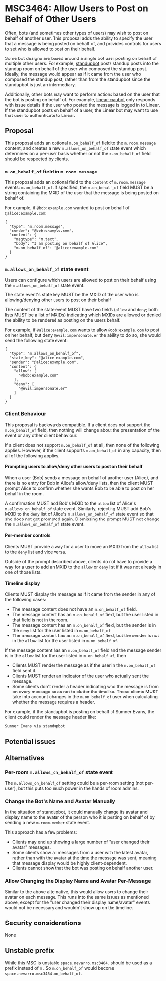 # MSC3464: Allow Users to Post on Behalf of Other Users

Often, bots (and sometimes other types of users) may wish to post on behalf of
another user. This proposal adds the ability to specify the user that a message
is being posted on behalf of, and provides controls for users to set who is
allowed to post on their behalf.

Some bot designs are based around a single bot user posting on behalf of
multiple other users. For example,
[standupbot](https://git.sr.ht/~sumner/standupbot) posts standup posts into the
standup room on behalf of the user who composed the standup post. Ideally, the
message would appear as if it came from the user who composed the standup post,
rather than from the standupbot since the standupbot is just an intermediary.

Additionally, other bots may want to perform actions based on the user that the
bot is posting on behalf of. For example,
[linear-maubot](https://gitlab.com/beeper/linear-maubot) only responds with
issue details if the user who posted the message is logged in to Linear. If the
standupbot posts on behalf of a user, the Linear bot may want to use that user
to authenticate to Linear.

## Proposal

This proposal adds an optional `m.on_behalf_of` field to the `m.room.message`
content, and creates a new `m.allows_on_behalf_of` state event which determines
on a per-user basis whether or not the `m.on_behalf_of` field should be
respected by clients.

### `m.on_behalf_of` field in `m.room.message`

This proposal adds an optional field to the `content` of `m.room.message`
events: `m.on_behalf_of`. If specified, the `m.on_behalf_of` field MUST be a
string containing the MXID of the user that the message is being posted on
behalf of.

For example, if `@bob:example.com` wanted to post on behalf of
`@alice:example.com`:

```
{
  "type": "m.room.message",
  "sender": "@bob:example.com",
  "content": {
    "msgtype": "m.text",
    "body": "I am posting on behalf of Alice",
    "m.on_behalf_of": "@alice:example.com"
  }
}
```

### `m.allows_on_behalf_of` state event

Users can configure which users are allowed to post on their behalf using the
`m.allows_on_behalf_of` state event.

The state event's state key MUST be the MXID of the user who is allowing/denying
other users to post on their behalf.

The content of the state event MUST have two fields (`allow` and `deny`; both
lists MUST be a list of MXIDs) indicating which MXIDs are allowed or denied the
ability to be rendered as posting on the users behalf.

For example, if `@alice:example.com` wants to allow `@bob:example.com` to post
on her behalf, but deny `@evil:impersonate.er` the ability to do so, she would
send the following state event:
```
{
  "type": "m.allows_on_behalf_of",
  "state_key": "@alice:example.com",
  "sender": "@alice:example.com",
  "content": {
    "allow": [
      "@bob:example.com"
    ],
    "deny": [
      "@evil:impersonate.er"
    ]
  }
}
```

### Client Behaviour

This proposal is backwards compatible. If a client does not support the
`m.on_behalf_of` field, then nothing will change about the presentation of the
event or any other client behaviour.

If a client does not support `m.on_behalf_of` at all, then none of the following
applies. However, if the client supports `m.on_behalf_of` in any capacity, then
all of the following applies.

#### Prompting users to allow/deny other users to post on their behalf

When a user (Bob) sends a message on behalf of another user (Alice), and there
is no entry for Bob in Alice's allow/deny lists, then the client MUST prompt
Alice to confirm whether she wants Bob to be able to post on her behalf in the
room.

A confirmation MUST add Bob's MXID to the `allow` list of Alice's
`m.allows_on_behalf_of` state event. Similarly, rejecting MUST add Bob's MXID to
the `deny` list of Alice's `m.allows_on_behalf_of` state event so that she does
not get prompted again. Dismissing the prompt MUST not change the
`m.allows_on_behalf_of` state event.

#### Per-member controls

Clients MUST provide a way for a user to move an MXID from the `allow` list to
the `deny` list and vice versa.

Outside of the prompt described above, clients do not have to provide a way for
a user to add an MXID to the `allow` or `deny` list if it was not already in one
of those lists.

#### Timeline display

Clients MUST display the message as if it came from the sender in any of the
following cases:

* The message content does not have an `m.on_behalf_of` field.
* The message content has an `m.on_behalf_of` field, but the user listed in that
  field is not in the room.
* The message content has an `m.on_behalf_of` field, but the sender is in the
  `deny` list for the user listed in `m.on_behalf_of`.
* The message content has an `m.on_behalf_of` field, but the sender is not in
  the `allow` list for the user listed in `m.on_behalf_of`.

If the message content has an `m.on_behalf_of` field and the message sender is
in the `allow` list for the user listed in `m.on_behalf_of`, then

* Clients MUST render the message as if the user in the `m.on_behalf_of` field
  sent it.
* Clients MUST render an indicator of the user who actually sent the message.
* Some clients don't render a header indicating who the message is from on every
  message so as not to clutter the timeline. These clients MUST take into
  account changes in the `m.on_behalf_of` user when calculating whether the
  message requires a header.

For example, if the standupbot is posting on behalf of Sumner Evans, the
client could render the message header like:

```
Sumner Evans via standupbot
```

## Potential issues

## Alternatives

### Per-room `m.allows_on_behalf_of` state event

The `m.allows_on_behalf_of` setting could be a per-room setting (not per-user),
but this puts too much power in the hands of room admins.

### Change the Bot's Name and Avatar Manually

In the situation of standupbot, it could manually change its avatar and display
name to the avatar of the person who it is posting on behalf of by sending a new
`m.room.member` state event.

This approach has a few problems:

* Clients may end up showing a large number of "user changed their avatar"
  messages.
* Some clients show all messages from a user with the latest avatar, rather than
  with the avatar at the time the message was sent, meaning that message display
  would be highly client-dependent.
* Clients cannot show that the bot was posting on behalf another user.

### Allow Changing the Display Name and Avatar Per-Message

Similar to the above alternative, this would allow users to change their avatar
on each message. This runs into the same issues as mentioned above, except for
the "user changed their display name/avatar" events would not be necessary and
wouldn't show up on the timeline.

## Security considerations

None

## Unstable prefix

While this MSC is unstable `space.nevarro.msc3464.` should be used as a prefix
instead of `m.` So `m.on_behalf_of` would become
`space.nevarro.msc3464.on_behalf_of`.
